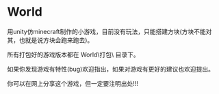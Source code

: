 # World
用unity仿minecraft制作的小游戏，目前没有玩法，只能搭建方块(方块不能对其，也就是说方块会跑来跑去)。

所有打包好的游戏版本都在 World\打包\ 目录下。

如果你发现游戏有特性(bug)欢迎指出，如果对游戏有更好的建议也欢迎提出。

你可以在网上分享这个游戏，但一定要注明出处!!!
